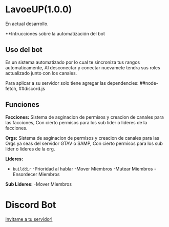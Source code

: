 # LavoeUP(1.0.0) 
En actual desarrollo.

**Intrucciones sobre la automatización del bot


## Uso del bot
Es un sistema automatizado por lo cual te sincroniza tus rangos automaticamente, 
Al desconectar y conectar nuevamete tendra sus roles actualizado junto con los canales.

Para aplicar a su servidor solo tiene agregar las dependencies:
##node-fetch, ##discord.js

## Funciones

**Facciones:**
Sistema de asginacion de permisos y creacion de canales para las facciones,
Con cierto permisos para los sub lider o lideres de la facciones.


**Orgs:**
Sistema de asginacion de permisos y creacion de canales para las Orgs ya seas del servidor GTAV o SAMP,
Con cierto permisos para los sub lider o lideres de la org.

**Lideres:**
* `builddir` -Prioridad al hablar
-Mover Miembros
-Mutear Miembros
-Ensordecer Miembros

**Sub Lideres:**
-Mover Miembros



# Discord Bot
[Invitame a tu servidor!](https://discord.com/api/oauth2/authorize?client_id=745396338312609812&permissions=8&scope=bot)
